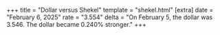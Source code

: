 +++
title = "Dollar versus Shekel"
template = "shekel.html"
[extra]
date = "February  6, 2025"
rate = "3.554"
delta = "On February  5, the dollar was 3.546. The dollar became 0.240% stronger."
+++
